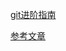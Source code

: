 [git进阶指南](https://github.com/kaiye/kaiye.github.com/issues/7)

[参考文章](http://www.cnblogs.com/kaiye/p/5397345.html)